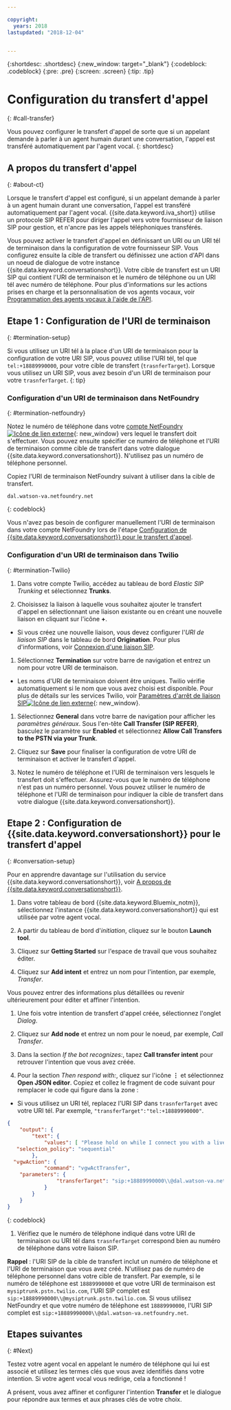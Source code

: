```yaml
---

copyright:
  years: 2018
lastupdated: "2018-12-04"


---
```


{:shortdesc: .shortdesc}
{:new_window: target="_blank"}
{:codeblock: .codeblock}
{:pre: .pre}
{:screen: .screen}
{:tip: .tip}


# Configuration du transfert d'appel
{: #call-transfer}

Vous pouvez configurer le transfert d'appel de sorte que si un appelant demande à parler à un agent humain durant une conversation, l'appel est transféré automatiquement par l'agent vocal.
{: shortdesc}

## A propos du transfert d'appel
{: #about-ct}

Lorsque le transfert d'appel est configuré, si un appelant demande à parler à un agent humain durant une conversation, l'appel est transféré automatiquement par l'agent vocal. {{site.data.keyword.iva_short}} utilise un protocole SIP REFER pour diriger l'appel vers votre fournisseur de liaison SIP pour gestion, et n'ancre pas les appels téléphoniques transférés.

Vous pouvez activer le transfert d'appel en définissant un URI ou un URI tél de terminaison dans la configuration de votre fournisseur SIP. Vous configurez ensuite la cible de transfert ou définissez une action d'API dans un noeud de dialogue de votre instance {{site.data.keyword.conversationshort}}. Votre cible de transfert est un URI SIP qui contient l'URI de terminaison et le numéro de téléphone ou un URI tél avec numéro de téléphone. Pour plus d'informations sur les actions prises en charge et la personnalisation de vos agents vocaux, voir [Programmation des agents vocaux à l'aide de l'API](api.html).

## Etape 1 : Configuration de l'URI de terminaison
{: #termination-setup}

Si vous utilisez un URI tél à la place d'un URI de terminaison pour la configuration de votre URI SIP, vous pouvez utilise l'URI tél, tel que `tel:+18889990000`, pour votre cible de transfert (`trasnferTarget`). Lorsque vous utilisez un URI SIP, vous avez besoin d'un URI de terminaison pour votre `trasnferTarget`.
{: tip}

### Configuration d'un URI de terminaison dans NetFoundry
{: #termination-netfoundry}

Notez le numéro de téléphone dans votre [compte NetFoundry![Icône de lien externe](../../icons/launch-glyph.svg "Icône de lien externe")](https://watson.netfoundry.io/watson-login){: new_window} vers lequel le transfert doit s'effectuer. Vous pouvez ensuite spécifier ce numéro de téléphone et l'URI de terminaison comme cible de transfert dans votre dialogue {{site.data.keyword.conversationshort}}. N'utilisez pas un numéro de téléphone personnel.

Copiez l'URI de terminaison NetFoundry suivant à utiliser dans la cible de transfert.

```
dal.watson-va.netfoundry.net
```
{: codeblock}

Vous n'avez pas besoin de configurer manuellement l'URI de terminaison dans votre compte NetFoundry lors de l'étape [Configuration de {{site.data.keyword.conversationshort}} pour le transfert d'appel](#conversation-setup).

### Configuration d'un URI de terminaison dans Twilio
{: #termination-Twilio}

1. Dans votre compte Twilio, accédez au tableau de bord _Elastic SIP Trunking_ et sélectionnez **Trunks**.

1. Choisissez la liaison à laquelle vous souhaitez ajouter le transfert d'appel en sélectionnant une liaison existante ou en créant une nouvelle liaison en cliquant sur l'icône **+**.

  * Si vous créez une nouvelle liaison, vous devez configurer l'_URI de liaison SIP_ dans le tableau de bord **Origination**.  Pour plus d'informations, voir [Connexion d'une liaison SIP](connect-SIP.html).

1. Sélectionnez **Termination** sur votre barre de navigation et entrez un nom pour votre URI de terminaison.

  * Les noms d'URI de terminaison doivent être uniques. Twilio vérifie automatiquement si le nom que vous avez choisi est disponible. Pour plus de détails sur les services Twilio, voir [Paramètres d'arrêt de liaison SIP![Icône de lien externe](../../icons/launch-glyph.svg "Icône de lien externe")](https://www.twilio.com/docs/api/sip-trunking/getting-started#termination){: new_window}.

1. Sélectionnez **General** dans votre barre de navigation pour afficher les _paramètres généraux_. Sous l'en-tête **Call Transfer (SIP REFER)**, basculez le paramètre sur **Enabled** et sélectionnez **Allow Call Transfers to the PSTN via your Trunk**. 

1. Cliquez sur **Save** pour finaliser la configuration de votre URI de terminaison et activer le transfert d'appel.

1. Notez le numéro de téléphone et l'URI de terminaison vers lesquels le transfert doit s'effectuer. Assurez-vous que le numéro de téléphone n'est pas un numéro personnel. Vous pouvez utiliser le numéro de téléphone et l'URI de terminaison pour indiquer la cible de transfert dans votre dialogue {{site.data.keyword.conversationshort}}.


## Etape 2 : Configuration de {{site.data.keyword.conversationshort}} pour le transfert d'appel
{: #conversation-setup}

Pour en apprendre davantage sur l'utilisation du service {{site.data.keyword.conversationshort}}, voir [A propos de {{site.data.keyword.conversationshort}}](../conversation/index.html#about).

1. Dans votre tableau de bord {{site.data.keyword.Bluemix_notm}}, sélectionnez l'instance {{site.data.keyword.conversationshort}} qui est utilisée par votre agent vocal.

1. A partir du tableau de bord d'_initiation_, cliquez sur le bouton **Launch tool**.

1. Cliquez sur **Getting Started** sur l'espace de travail que vous souhaitez éditer.

1. Cliquez sur **Add intent** et entrez un nom pour l'intention, par exemple, _Transfer_.

  Vous pouvez entrer des informations plus détaillées ou revenir ultérieurement pour éditer et affiner l'intention.

1. Une fois votre intention de transfert d'appel créée, sélectionnez l'onglet _Dialog_.

1. Cliquez sur **Add node** et entrez un nom pour le noeud, par exemple, _Call Transfer_.

1. Dans la section _If the bot recognizes:_, tapez **Call transfer intent** pour retrouver l'intention que vous avez créée.

1. Pour la section _Then respond with:_, cliquez sur l'icône **&vellip;** et sélectionnez **Open JSON editor**. Copiez et collez le fragment de code suivant pour remplacer le code qui figure dans la zone :

  * Si vous utilisez un URI tél, replacez l'URI SIP dans `trasnferTarget` avec votre URI tél. Par exemple,  `"transferTarget":"tel:+18889990000"`.

  ```json
  {
      "output": {
          "text": {
              "values": [ "Please hold on while I connect you with a live agent." ],
     "selection_policy": "sequential"
          },
    "vgwAction": {
              "command": "vgwActTransfer",
      "parameters": {
                  "transferTarget": "sip:+18889990000\\@dal.watson-va.netfoundry.net"
              }
          }
      }
  }
  ```
  {: codeblock}

1. Vérifiez que le numéro de téléphone indiqué dans votre URI de terminaison ou URI tél dans `trasnferTarget` correspond bien au numéro de téléphone dans votre liaison SIP.

**Rappel** : l'URI SIP de la cible de transfert inclut un numéro de téléphone et l'URI de terminaison que vous avez créé. N'utilisez pas de numéro de téléphone personnel dans votre cible de transfert. Par exemple, si le numéro de téléphone est `18889990000` et que votre URI de terminaison est `mysiptrunk.pstn.twilio.com`, l'URI SIP complet est `sip:+18889990000\\@mysiptrunk.pstn.twilio.com`. Si vous utilisez NetFoundry et que votre numéro de téléphone est `18889990000`, l'URI SIP complet est `sip:+18889990000\\@dal.watson-va.netfoundry.net`.

## Etapes suivantes
{: #Next}

Testez votre agent vocal en appelant le numéro de téléphone qui lui est associé et utilisez les termes clés que vous avez identifiés dans votre intention. Si votre agent vocal vous redirige, cela a fonctionné !

A présent, vous avez affiner et configurer l'intention **Transfer** et le dialogue pour répondre aux termes et aux phrases clés de votre choix.
